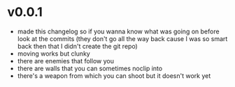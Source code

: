# v0.0.1
- made this changelog so if you wanna know what was going on before look at the commits (they don't go all the way back cause I was so smart back then that I didn't create the git repo)
- moving works but clunky
- there are enemies that follow you
- there are walls that you can sometimes noclip into
- there's a weapon from which you can shoot but it doesn't work yet
